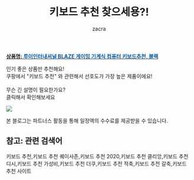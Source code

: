 ﻿---
layout: post
title:  "키보드 추천 찾으세용?!"
author: zacra
categories: [ 아이템 ]
tags: [키보드 추천,키보드 추천 퀘이사존,키보드 추천 2020,키보드 추천 클리앙,키보드 추천 디시,키보드 추천 가성비,키보드 추천 더쿠,키보드 추천 적축,키보드 추천 갈축,키보드 추천 사이트]
image: https://static.coupangcdn.com/image/vendor_inventory/images/2018/07/11/11/5/167ecd35-3d6e-4114-ad2a-8e6f84846951.jpg 
description: "쿠팡에서 키보드 추천 관련 키워드로 가장 고객 선호도가 높은 제품이랍니다."
rating: 4.5
---

<a href="https://link.coupang.com/re/AFFSDP?lptag=AF8407795&pageKey=108645632&itemId=328843517&vendorItemId=72896661318&traceid=V0-153-f3264c9464fcfcee"><b>상품명: <font color='#01579B'>루이인터내셔널 BLAZE 게이밍 기계식 컴퓨터 키보드추천, 블랙</font></b></a>

인기 좋은 상품만 추천해요!<br/>
쿠팡에서 "키보드 추천" 와 관련해서 선호도가 가장 높은 제품이에요!<br/><br/>
무슨 긴 설명이 필요한가요?  
클릭해서 확인해보세요


<a href="https://link.coupang.com/re/AFFSDP?lptag=AF8407795&pageKey=108645632&itemId=328843517&vendorItemId=72896661318&traceid=V0-153-f3264c9464fcfcee"><img src="https://thumbnail10.coupangcdn.com/thumbnails/remote/q89/image/vendor_inventory/d049/970de031accd6861a545f2bb3fd43303ca8a201ea9237e82cbcc5fde2743.jpg"></a> 

본 블로그는 파트너스 활동을 통해 일정액의 수수료를 제공받을 수 있습니다.

## 참고: 관련 검색어    
키보드 추천,키보드 추천 퀘이사존,키보드 추천 2020,키보드 추천 클리앙,키보드 추천 디시,키보드 추천 가성비,키보드 추천 더쿠,키보드 추천 적축,키보드 추천 갈축,키보드 추천 사이트